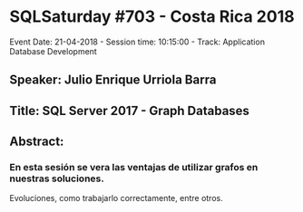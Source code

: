 # SQLSaturday #703 - Costa Rica 2018
Event Date: 21-04-2018 - Session time: 10:15:00 - Track: Application  Database Development
## Speaker: Julio Enrique Urriola Barra
## Title: SQL Server 2017 - Graph Databases
## Abstract:
### En esta sesión se vera las ventajas de utilizar grafos en nuestras soluciones. 

Evoluciones, como trabajarlo correctamente, entre otros.
